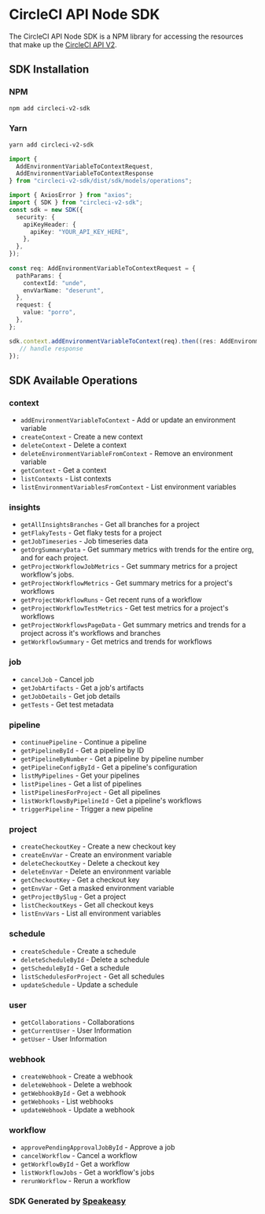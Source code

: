 # CircleCI API Node SDK

The CircleCI API Node SDK is a NPM library for accessing the resources that make up the [CircleCI API V2](https://circleci.com/docs/api/v2/index.html).

<!-- Start SDK Installation -->
## SDK Installation

### NPM

```bash
npm add circleci-v2-sdk
```

### Yarn

```bash
yarn add circleci-v2-sdk
```
<!-- End SDK Installation -->

<!-- Start SDK Example Usage -->
```typescript
import {
  AddEnvironmentVariableToContextRequest,
  AddEnvironmentVariableToContextResponse
} from "circleci-v2-sdk/dist/sdk/models/operations";

import { AxiosError } from "axios";
import { SDK } from "circleci-v2-sdk";
const sdk = new SDK({
  security: {
    apiKeyHeader: {
      apiKey: "YOUR_API_KEY_HERE",
    },
  },
});
    
const req: AddEnvironmentVariableToContextRequest = {
  pathParams: {
    contextId: "unde",
    envVarName: "deserunt",
  },
  request: {
    value: "porro",
  },
};

sdk.context.addEnvironmentVariableToContext(req).then((res: AddEnvironmentVariableToContextResponse | AxiosError) => {
   // handle response
});
```
<!-- End SDK Example Usage -->

<!-- Start SDK Available Operations -->
## SDK Available Operations


### context

* `addEnvironmentVariableToContext` - Add or update an environment variable
* `createContext` - Create a new context
* `deleteContext` - Delete a context
* `deleteEnvironmentVariableFromContext` - Remove an environment variable
* `getContext` - Get a context
* `listContexts` - List contexts
* `listEnvironmentVariablesFromContext` - List environment variables

### insights

* `getAllInsightsBranches` - Get all branches for a project
* `getFlakyTests` - Get flaky tests for a project
* `getJobTimeseries` - Job timeseries data
* `getOrgSummaryData` - Get summary metrics with trends for the entire org, and for each project.
* `getProjectWorkflowJobMetrics` - Get summary metrics for a project workflow's jobs.
* `getProjectWorkflowMetrics` - Get summary metrics for a project's workflows
* `getProjectWorkflowRuns` - Get recent runs of a workflow
* `getProjectWorkflowTestMetrics` - Get test metrics for a project's workflows
* `getProjectWorkflowsPageData` - Get summary metrics and trends for a project across it's workflows and branches
* `getWorkflowSummary` - Get metrics and trends for workflows

### job

* `cancelJob` - Cancel job
* `getJobArtifacts` - Get a job's artifacts
* `getJobDetails` - Get job details
* `getTests` - Get test metadata

### pipeline

* `continuePipeline` - Continue a pipeline
* `getPipelineById` - Get a pipeline by ID
* `getPipelineByNumber` - Get a pipeline by pipeline number
* `getPipelineConfigById` - Get a pipeline's configuration
* `listMyPipelines` - Get your pipelines
* `listPipelines` - Get a list of pipelines
* `listPipelinesForProject` - Get all pipelines
* `listWorkflowsByPipelineId` - Get a pipeline's workflows
* `triggerPipeline` - Trigger a new pipeline

### project

* `createCheckoutKey` - Create a new checkout key
* `createEnvVar` - Create an environment variable
* `deleteCheckoutKey` - Delete a checkout key
* `deleteEnvVar` - Delete an environment variable
* `getCheckoutKey` - Get a checkout key
* `getEnvVar` - Get a masked environment variable
* `getProjectBySlug` - Get a project
* `listCheckoutKeys` - Get all checkout keys
* `listEnvVars` - List all environment variables

### schedule

* `createSchedule` - Create a schedule
* `deleteScheduleById` - Delete a schedule
* `getScheduleById` - Get a schedule
* `listSchedulesForProject` - Get all schedules
* `updateSchedule` - Update a schedule

### user

* `getCollaborations` - Collaborations
* `getCurrentUser` - User Information
* `getUser` - User Information

### webhook

* `createWebhook` - Create a webhook
* `deleteWebhook` - Delete a webhook
* `getWebhookById` - Get a webhook
* `getWebhooks` - List webhooks
* `updateWebhook` - Update a webhook

### workflow

* `approvePendingApprovalJobById` - Approve a job
* `cancelWorkflow` - Cancel a workflow
* `getWorkflowById` - Get a workflow
* `listWorkflowJobs` - Get a workflow's jobs
* `rerunWorkflow` - Rerun a workflow
<!-- End SDK Available Operations -->

### SDK Generated by [Speakeasy](https://docs.speakeasyapi.dev/docs/using-speakeasy/client-sdks)
